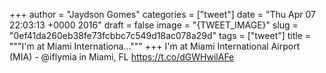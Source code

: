 
+++
author = "Jaydson Gomes"
categories = ["tweet"]
date = "Thu Apr 07 22:03:13 +0000 2016"
draft = false
image = "{TWEET_IMAGE}"
slug = "0ef41da260eb38fe73fcbbc7c549d18ac078a29d"
tags = ["tweet"]
title = """I'm at Miami Internationa..."""
+++
I'm at Miami International Airport (MIA) - @iflymia in Miami, FL https://t.co/dGWHwilAFe
